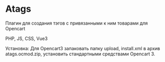 # Atags
Плагин для создания тэгов с привязанными к ним товарами для Opencart

PHP, JS, CSS, Vue3

Установка:
Для Opencart3 запаковать папку upload, install.xml в архив atags.ocmod.zip,
установить стандартными средствами Opencart 3.
